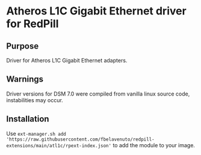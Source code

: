 # Atheros L1C Gigabit Ethernet driver for RedPill

## Purpose

Driver for Atheros L1C Gigabit Ethernet adapters.

## Warnings

Driver versions for DSM 7.0 were compiled from vanilla linux source code, instabilities may occur.

## Installation

Use `ext-manager.sh add 'https://raw.githubusercontent.com/fbelavenuto/redpill-extensions/main/atl1c/rpext-index.json'` 
to add the module to your image.
